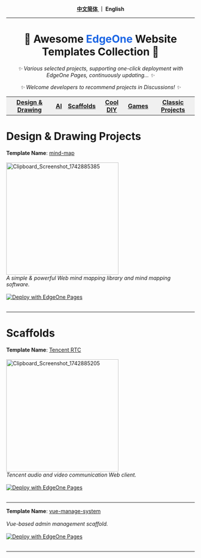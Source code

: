 <div align="center">
  <strong><a href="https://github.com/TencentEdgeOne/awesome-website-templates/blob/main/README.zh.md"> 中文简体 </a> ｜ English</strong>
</div>
<hr/>
<h1 align="center">📢 Awesome <span style="color: #1c66e5">EdgeOne</span> Website Templates Collection 📢</h1>
<p align="center"><i>✨ Various selected projects, supporting one-click deployment with EdgeOne Pages, continuously updating... ✨</i></p>
<p align="center"><i>✨ Welcome developers to recommend projects in Discussions! ✨</i></p>

<div align="center">
  <table>
    <tr bgcolor="#f0f0f0">
      <th><a href="#design">Design & Drawing</a></th>
      <th><a href="#ai">AI</a></th>
      <th><a href="#system">Scaffolds</a></th>
      <th><a href="#diy">Cool DIY</a></th>
      <th><a href="#game">Games</a></th>
      <th><a href="#common">Classic Projects</a></th>
    </tr>
  </table>
</div>

<div>
  <h1 id='design'>Design & Drawing Projects</h1>
  <div>
    <strong>Template Name</strong>: <a href="https://github.com/wanglin2/mind-map">mind-map</a><div> <br/>
    <img width="300" alt="Clipboard_Screenshot_1742885385" src="https://github.com/user-attachments/assets/0ce52b56-2158-4de0-a4ac-cf98e9c92931" />
    <div><em>A simple & powerful Web mind mapping library and mind mapping software.</em><div> <br/>
    <div>
      <a href="https://edgeone.ai/products/pages" target="_blank"><img 
src="https://camo.githubusercontent.com/6a94a67f6a020d5810ef905549fc5255bf99ccd09f17881b6855b332b579a364/68747470733a2f2f63646e7374617469632e74656e63656e7463732e636f6d2f656467656f6e652f70616765732f6465706c6f792e737667" 
      alt="Deploy with EdgeOne Pages" data-canonical-src="https://cdnstatic.tencentcs.com/edgeone/pages/deploy.svg" style="max-width: 100%;"></a>
    <div> <br/>
  </div>
  <hr/>
</div>

<div>
    <h1 id='system'>Scaffolds</h1>
    <div>
      <strong>Template Name</strong>: <a href="https://github.com/Tencent-RTC/TUIRoomKit">Tencent RTC</a><div> <br/>
      <img width="300" alt="Clipboard_Screenshot_1742885205" src="https://github.com/user-attachments/assets/eeb3560a-5e3e-4c40-87b5-03bbe7851799" />
      <div><em>Tencent audio and video communication Web client.</em><div> <br/>
      <div>
        <a href="https://edgeone.ai/products/pages" target="_blank"><img 
    src="https://camo.githubusercontent.com/6a94a67f6a020d5810ef905549fc5255bf99ccd09f17881b6855b332b579a364/68747470733a2f2f63646e7374617469632e74656e63656e7463732e636f6d2f656467656f6e652f70616765732f6465706c6f792e737667" 
        alt="Deploy with EdgeOne Pages" data-canonical-src="https://cdnstatic.tencentcs.com/edgeone/pages/deploy.svg" style="max-width: 100%;"></a>
      <div> <br/>
    </div>
    <hr/>
    <div>
      <strong>Template Name</strong>: <a href="https://github.com/lin-xin/vue-manage-system">vue-manage-system</a><div> <br/>
      <div><em>Vue-based admin management scaffold.</em><div> <br/>
      <div>
        <a href="https://edgeone.ai/products/pages" target="_blank"><img
    src="https://camo.githubusercontent.com/6a94a67f6a020d5810ef905549fc5255bf99ccd09f17881b6855b332b579a364/68747470733a2f2f63646e7374617469632e74656e63656e7463732e636f6d2f656467656f6e652f70616765732f6465706c6f792e737667"
        alt="Deploy with EdgeOne Pages" data-canonical-src="https://cdnstatic.tencentcs.com/edgeone/pages/deploy.svg" style="max-width: 100%;"></a>
      <div> <br/>
    </div>
    <hr/>
</div>